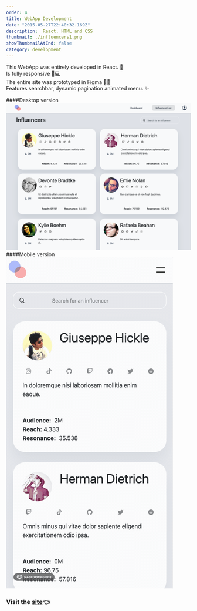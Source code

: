 ```yaml
---
order: 4
title: WebApp Development
date: "2015-05-27T22:40:32.169Z"
description:  React, HTML and CSS
thumbnail: ./influencers1.png
showThumbnailAtEnd: false
category: development
---
```


This WebApp was entirely developed in React. 🙂   
Is fully responsive 📱💻   
The entire site was prototyped in Figma 👨‍💻  
Features searchbar, dynamic pagination animated menu. ✨

####Desktop version
![Influencers1](influencers1.png)
####Mobile version
![Influencers1](influencers2.gif)

### Visit the <a href="https://julianmojico.github.io/react-challenge/" target="_blank">site</a>👈